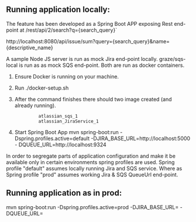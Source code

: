 

## Running application locally:

The feature has been developed as a Spring Boot APP exposing Rest end-point at /rest/api/2/search?q={search_query}`

http://localhost:8080/api/issue/sum?query={search_query}&name={descriptive_name}

A sample Node JS server is run as mock Jira end-point locally.
graze/sqs-local is run as as mock SQS end-point.
Both are run as docker containers.


1. Ensure Docker is running on your machine.
2. Run ./docker-setup.sh 
3. After the command finishes there should two image created (and already running).

                atlassian_sqs_1
                atlassian_JiraService_1

4. Start Spring Boot App
    mvn spring-boot:run -Dspring.profiles.active=default -DJIRA_BASE_URL=http://localhost:5000 -          DQUEUE_URL=http://localhost:9324



In order to segregate parts of application configuration and make it be available only in certain environments spring profiles are used.
Spring profile "default" assumes locally running Jira and SQS service.
Where as Spring profile "prod" assumes working Jira & SQS QueueUrl end-point.


## Running application as in prod:

mvn spring-boot:run -Dspring.profiles.active=prod -DJIRA_BASE_URL=<JiraBaseURL> -DQUEUE_URL=<SQSQueueURL>
